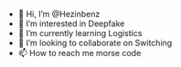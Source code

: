 - 👋 Hi, I’m @Hezinbenz
- 👀 I’m interested in Deepfake
- 🌱 I’m currently learning Logistics
- 💞️ I’m looking to collaborate on Switching
- 📫 How to reach me morse code

<!---
Hezinbenz/Hezinbenz is a ✨ special ✨ repository because its `README.md` (this file) appears on your GitHub profile.
You can click the Preview link to take a look at your changes.
--->
